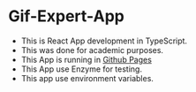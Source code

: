 
# Gif-Expert-App

* This is React App development in TypeScript.
* This was done for academic purposes.
* This App is running in [Github Pages](https://sergioeabarcaf.github.io/gif-expert-app/)
* This App use Enzyme for testing.
* This app use environment variables.
